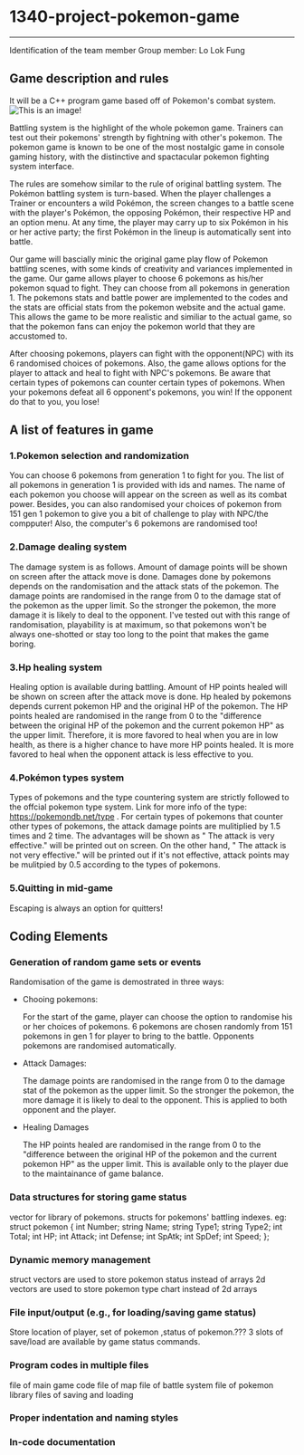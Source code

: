 # 1340-project-pokemon-game
------


Identification of the team member
  Group member: Lo Lok Fung
  
  
## Game description and rules

It will be a C++ program game based off of Pokemon's combat system.
![This is an image](https://static.wikia.nocookie.net/essentialsdocs/images/7/70/Battle.png/revision/latest?cb=20190219202514)!

Battling system is the highlight of the whole pokemon game. Trainers can test out their pokemons' strength by fightning with other's pokemon. The pokemon game is known to be one of the most nostalgic game in console gaming history, with the distinctive and spactacular pokemon fighting system interface.

The rules are somehow similar to the rule of original battling system. The Pokémon battling system is turn-based. When the player challenges a Trainer or encounters a wild Pokémon, the screen changes to a battle scene with the player's Pokémon, the opposing Pokémon, their respective HP and an option menu. At any time, the player may carry up to six Pokémon in his or her active party; the first Pokémon in the lineup is automatically sent into battle. 

Our game will bascially minic the original game play flow of Pokemon battling scenes, with some kinds of creativity and variances implemented in the game. Our game allows player to choose 6 pokemons as his/her pokemon squad to fight. They can choose from all pokemons in generation 1. The pokemons stats and battle power are implemented to the codes and the stats are official stats from the pokemon website and the actual game. This allows the game to be more realistic and similiar to the actual game, so that the pokemon fans can enjoy the pokemon world that they are accustomed to. 

After choosing pokemons, players can fight with the opponent(NPC) with its 6 randomised choices of pokemons. Also, the game allows options for the player to attack and heal to fight with NPC's pokemons. Be aware that certain types of pokemons can counter certain types of pokemons. When your pokemons defeat all 6 opponent's pokemons, you win! If the opponent do that to you, you lose!

## A list of features in game

### 1.Pokemon selection and randomization ###

You can choose 6 pokemons from generation 1 to fight for you. The list of all pokemons in generation 1 is provided with ids and names. The name of each pokemon you choose will appear on the screen as well as its combat power. Besides, you can also randomised your choices of pokemon from 151 gen 1 pokemon to give you a bit of challenge to play with NPC/the compputer! Also, the computer's 6 pokemons are randomised too!

### 2.Damage dealing system ###

The damage system is as follows. Amount of damage points will be shown on screen after the attack move is done. Damages done by pokemons depends on the randomisation and the attack stats of the pokemon. The damage points are randomised in the range from 0 to the damage stat of the pokemon as the upper limit. So the stronger the pokemon, the more damage it is likely to deal to the opponent. I've tested out with this range of randomisation, playability is at maximum, so that pokemons won't be always one-shotted or stay too long to the point that makes the game boring. 

### 3.Hp healing system ###

Healing option is available during battling. Amount of HP points healed will be shown on screen after the attack move is done. Hp healed by pokemons depends current pokemon HP and the original HP of the pokemon. The HP points healed are randomised in the range from 0 to the "difference between the original HP of the pokemon and the current pokemon HP" as the upper limit. Therefore, it is more favored to heal when you are in low health, as there is a higher chance to have more HP points healed. It is more favored to heal when the opponent attack is less effective to you. 

### 4.Pokémon types system ###

Types of pokemons and the type countering system are strictly followed to the offcial pokemon type system.
Link for more info of the type: https://pokemondb.net/type .
For certain types of pokemons that counter other types of pokemons, the attack damage points are mulitiplied by 1.5 times and 2 time. The advantages will be shown as " The attack is very effective." will be printed out on screen. On the other hand, " The attack is not very effective." will be printed out if it's not effective, attack points may be mulitpied by 0.5 according to the types of pokemons.

### 5.Quitting in mid-game ###

Escaping is always an option for quitters!

Coding Elements
--
### Generation of random game sets or events ###

Randomisation of the game is demostrated in three ways:

* Chooing pokemons:

   For the start of the game, player can choose the option to randomise his or her choices of pokemons. 6 pokemons are chosen 
   randomly from 151 pokemons in gen 1 for player to bring to the battle. Opponents pokemons are randomised automatically.
   
* Attack Damages:

  The damage points are randomised in the range from 0 to the damage stat of the pokemon as the upper limit. So the stronger the   pokemon, the more damage it is likely to deal to the opponent. This is applied to both opponent and the player. 
  
* Healing Damages

  The HP points healed are randomised in the range from 0 to the "difference between the original HP of the pokemon and the
  current pokemon HP" as the upper limit. This is available only to the player due to the maintainance of game balance.
  
### Data structures for storing game status ###

vector for library of pokemons.
structs for pokemons' battling indexes. 
eg:
struct pokemon {
  int Number;
  string Name;
  string Type1;
  string Type2;
  int Total;
  int HP;
  int Attack;
  int Defense;
  int SpAtk;
  int SpDef;
  int Speed;
};  

### Dynamic memory management ###

struct vectors are used to store pokemon status instead of arrays
2d vectors are used to store pokemon type chart instead of 2d arrays

### File input/output (e.g., for loading/saving game status) ###

Store location of player, set of pokemon ,status of pokemon.???
3 slots of save/load are available by game status commands.

### Program codes in multiple files ###

file of main game code
file of map
file of battle system
file of pokemon library
files of saving and loading

### Proper indentation and naming styles ###


### In-code documentation ###

